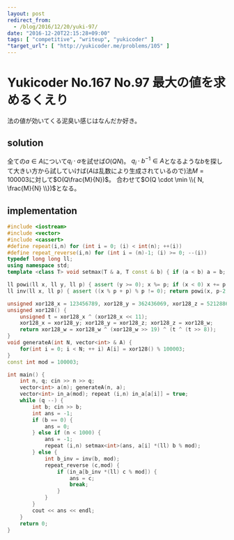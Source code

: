 ```yaml
---
layout: post
redirect_from:
  - /blog/2016/12/20/yuki-97/
date: "2016-12-20T22:15:28+09:00"
tags: [ "competitive", "writeup", "yukicoder" ]
"target_url": [ "http://yukicoder.me/problems/105" ]
---
```


# Yukicoder No.167 No.97 最大の値を求めるくえり

法の値が効いてくる泥臭い感じはなんだか好き。

## solution

全ての$a \in A$について$q_i \cdot a$を試せば$O(QN)$。
$q_i \cdot b^{-1} \in A$となるような$b$を探して大きい方から試していけば($A$は乱数により生成されているので)法$M = 100003$に対して$O(Q\frac{M}{N})$。
合わせて$O(Q \cdot \min \\{ N, \frac{M}{N} \\})$となる。

## implementation

``` c++
#include <iostream>
#include <vector>
#include <cassert>
#define repeat(i,n) for (int i = 0; (i) < int(n); ++(i))
#define repeat_reverse(i,n) for (int i = (n)-1; (i) >= 0; --(i))
typedef long long ll;
using namespace std;
template <class T> void setmax(T & a, T const & b) { if (a < b) a = b; }

ll powi(ll x, ll y, ll p) { assert (y >= 0); x %= p; if (x < 0) x += p; ll z = 1; for (ll i = 1; i <= y; i <<= 1) { if (y & i) z = z * x % p; x = x * x % p; } return z; } // O(log y)
ll inv(ll x, ll p) { assert ((x % p + p) % p != 0); return powi(x, p-2, p); } // p must be a prime, O(log p)

unsigned xor128_x = 123456789, xor128_y = 362436069, xor128_z = 521288629, xor128_w = 88675123;
unsigned xor128() {
    unsigned t = xor128_x ^ (xor128_x << 11);
    xor128_x = xor128_y; xor128_y = xor128_z; xor128_z = xor128_w;
    return xor128_w = xor128_w ^ (xor128_w >> 19) ^ (t ^ (t >> 8));
}
void generateA(int N, vector<int> & A) {
    for(int i = 0; i < N; ++ i) A[i] = xor128() % 100003;
}
const int mod = 100003;

int main() {
    int n, q; cin >> n >> q;
    vector<int> a(n); generateA(n, a);
    vector<int> in_a(mod); repeat (i,n) in_a[a[i]] = true;
    while (q --) {
        int b; cin >> b;
        int ans = -1;
        if (b == 0) {
            ans = 0;
        } else if (n < 1000) {
            ans = -1;
            repeat (i,n) setmax<int>(ans, a[i] *(ll) b % mod);
        } else {
            int b_inv = inv(b, mod);
            repeat_reverse (c,mod) {
                if (in_a[b_inv *(ll) c % mod]) {
                    ans = c;
                    break;
                }
            }
        }
        cout << ans << endl;
    }
    return 0;
}
```
